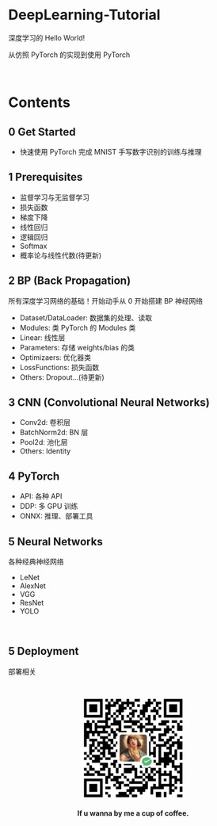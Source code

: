 &emsp;
# DeepLearning-Tutorial

深度学习的 Hello World! 

从仿照 PyTorch 的实现到使用 PyTorch

&emsp;
# Contents
## 0 Get Started
- 快速使用 PyTorch 完成 MNIST 手写数字识别的训练与推理


## 1 Prerequisites
- 监督学习与无监督学习
- 损失函数
- 梯度下降
- 线性回归
- 逻辑回归
- Softmax
- 概率论与线性代数(待更新)

## 2 BP (Back Propagation)
所有深度学习网络的基础！开始动手从 0 开始搭建 BP 神经网络
- Dataset/DataLoader: 数据集的处理、读取
- Modules: 类 PyTorch 的 Modules 类
- Linear: 线性层
- Parameters: 存储 weights/bias 的类
- Optimizaers: 优化器类
- LossFunctions: 损失函数
- Others: Dropout...(待更新)


## 3 CNN (Convolutional Neural Networks)
- Conv2d: 卷积层
- BatchNorm2d: BN 层
- Pool2d: 池化层
- Others: Identity

## 4 PyTorch
- API: 各种 API 
- DDP: 多 GPU 训练
- ONNX: 推理、部署工具



## 5 Neural Networks
各种经典神经网络
- LeNet
- AlexNet
- VGG
- ResNet
- YOLO


&emsp;
## 5 Deployment
部署相关

&emsp;
<div align=center>
    <img src="./imgs/QRcode.png" width=200>
    <h4>If u wanna by me a cup of coffee.</h>
</div>